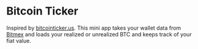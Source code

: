 # Bitcoin Ticker

Inspired by [bitcointicker.us](http://bitcointicker.us). This mini app takes your wallet data from [Bitmex](http://bitmex.com) and loads your realized or unrealized BTC and keeps track of your fiat value.
